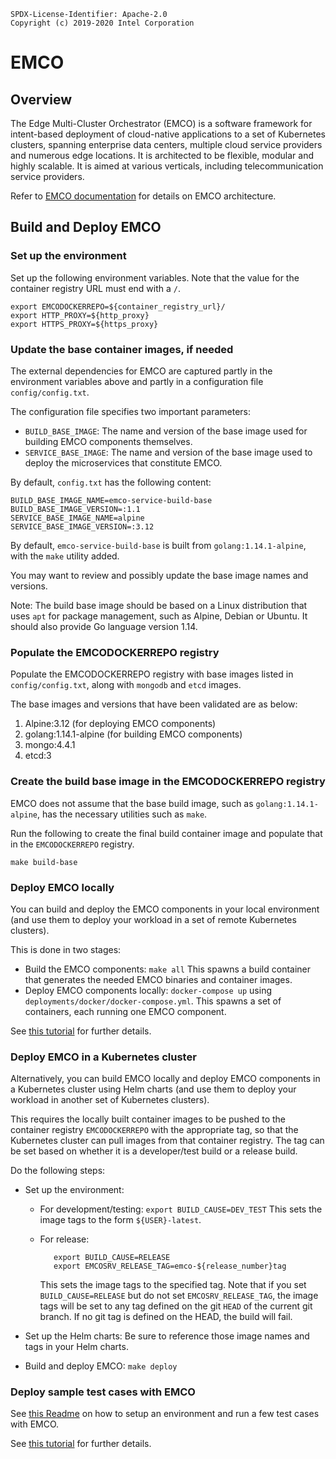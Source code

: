 ```
SPDX-License-Identifier: Apache-2.0
Copyright (c) 2019-2020 Intel Corporation
```

# EMCO

## Overview

The Edge Multi-Cluster Orchestrator (EMCO) is a software framework for
intent-based deployment of cloud-native applications to a set of Kubernetes
clusters, spanning enterprise data centers, multiple cloud service providers
and numerous edge locations. It is architected to be flexible, modular and
highly scalable. It is aimed at various verticals, including telecommunication
service providers.

Refer to [EMCO documentation](docs/design/emco-design.md) for details on EMCO architecture.

## Build and Deploy EMCO

### Set up the environment

Set up the following environment variables. Note that the value for the
container registry URL must end with a `/`.

```
export EMCODOCKERREPO=${container_registry_url}/
export HTTP_PROXY=${http_proxy}
export HTTPS_PROXY=${https_proxy}

```
### Update the base container images, if needed

The external dependencies for EMCO are captured partly in the environment
variables above and partly in a configuration file `config/config.txt`.

The configuration file specifies two important parameters:
  * `BUILD_BASE_IMAGE`: The name and version of the base image used for
    building EMCO components themselves.
  * `SERVICE_BASE_IMAGE`: The name and version of the base image used to
    deploy the microservices that constitute EMCO.

By default, `config.txt` has the following content:
```
BUILD_BASE_IMAGE_NAME=emco-service-build-base
BUILD_BASE_IMAGE_VERSION=:1.1
SERVICE_BASE_IMAGE_NAME=alpine
SERVICE_BASE_IMAGE_VERSION=:3.12
```

By default, `emco-service-build-base` is built from `golang:1.14.1-alpine`, with the `make` utility added.

You may want to review and possibly update the base image names and versions.

Note: The build base image should be based on a Linux distribution that uses `apt` for package management, such as Alpine, Debian or Ubuntu. It should also provide Go language version 1.14.

### Populate the EMCODOCKERREPO registry

Populate the EMCODOCKERREPO registry with base images listed in `config/config.txt`, along with `mongodb` and `etcd` images.

The base images and versions that have been validated are as below:
  1.	Alpine:3.12 (for deploying EMCO components)
  2.	golang:1.14.1-alpine (for building EMCO components)
  3.	mongo:4.4.1
  4.	etcd:3

### Create the build base image in the EMCODOCKERREPO registry

EMCO does not assume that the base build image, such as `golang:1.14.1-alpine`, has the necessary utilities such as `make`.

Run the following to create the final build container image and populate that
in the `EMCODOCKERREPO` registry.

```
make build-base
```

### Deploy EMCO locally
You can build and deploy the EMCO components in your local environment (and
use them to deploy your workload in a set of remote Kubernetes clusters).

This is done in two stages:

 * Build the EMCO components:
   ```make all```
   This spawns a build container that generates the needed EMCO binaries and
   container images.
 * Deploy EMCO components locally:
   ```docker-compose up```
   using `deployments/docker/docker-compose.yml`. This spawns a set of
   containers, each running one EMCO component.

See [this tutorial](docs/user/Tutorial_Local_Install.md) for further details.

### Deploy EMCO in a Kubernetes cluster
Alternatively, you can build EMCO locally and deploy EMCO components in a
Kubernetes cluster using Helm charts (and use them to deploy your workload in
another set of Kubernetes clusters).

This requires the locally built container images to be pushed to the
container registry `EMCODOCKERREPO` with the appropriate tag, so that the
Kubernetes cluster can pull images from that container registry. The tag can
be set based on whether it is a developer/test build or a release build.

Do the following steps:

 * Set up the environment:

   * For development/testing:
     ```export BUILD_CAUSE=DEV_TEST```
     This sets the image tags to the form `${USER}-latest`.

   * For release:
     ```
        export BUILD_CAUSE=RELEASE
        export EMCOSRV_RELEASE_TAG=emco-${release_number}tag
     ```
     This sets the image tags to the specified tag. Note that if you set
     `BUILD_CAUSE=RELEASE` but do not set `EMCOSRV_RELEASE_TAG`, the image tags
     will be set to any tag defined on the git `HEAD` of the current git
     branch. If no git tag is defined on the HEAD, the build will fail.

 * Set up the Helm charts: Be sure to reference those image names and tags in
   your Helm charts.

 * Build and deploy EMCO:
   ```make deploy```

### Deploy sample test cases with EMCO
See [this Readme](examples/single-cluster/Readme.md) on how to setup an environment and run a few test cases with EMCO.

See [this tutorial](docs/user/install/Tutorial_Helm.md) for further details.
